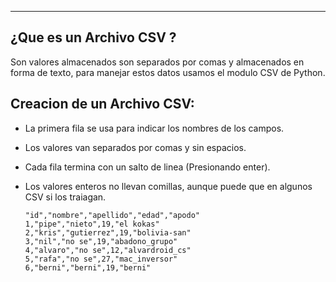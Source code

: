 
---
## ¿Que es un Archivo CSV ?
Son valores almacenados son separados por comas y almacenados en forma de texto, para manejar estos datos usamos el modulo CSV de Python.

## Creacion de un Archivo CSV:

- La primera fila se usa para indicar los nombres de los campos. 
- Los valores van separados por comas y sin espacios.
- Cada fila termina con un salto de linea (Presionando enter).
- Los valores enteros no llevan comillas, aunque puede que en algunos CSV si los traiagan.

	```csv
	"id","nombre","apellido","edad","apodo"
	1,"pipe","nieto",19,"el kokas"
	2,"kris","gutierrez",19,"bolivia-san"
	3,"nil","no se",19,"abadono_grupo"
	4,"alvaro","no se",12,"alvardroid_cs"
	5,"rafa","no se",27,"mac_inversor"
	6,"berni","berni",19,"berni"

	```


